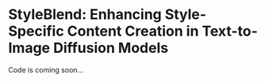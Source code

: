 # StyleBlend: Enhancing Style-Specific Content Creation in Text-to-Image Diffusion Models

Code is coming soon...


